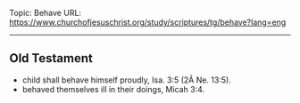 Topic: Behave
URL: https://www.churchofjesuschrist.org/study/scriptures/tg/behave?lang=eng

---

## Old Testament

- child shall behave himself proudly, Isa. 3:5 (2Â Ne. 13:5).
- behaved themselves ill in their doings, Micah 3:4.

